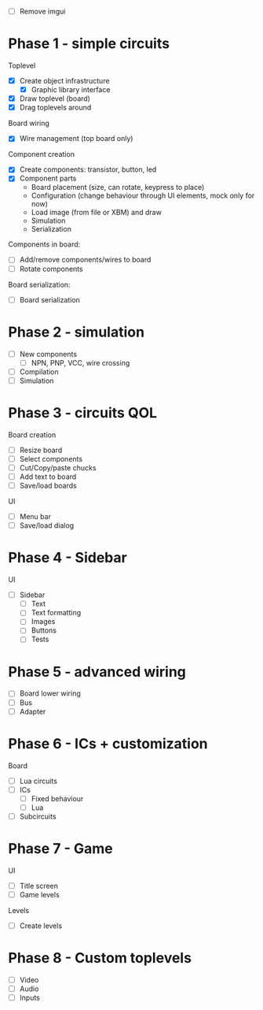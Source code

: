 - [ ] Remove imgui

# Phase 1 - simple circuits

Toplevel
- [x] Create object infrastructure
  - [x] Graphic library interface
- [x] Draw toplevel (board)
- [x] Drag toplevels around

Board wiring
- [x] Wire management (top board only)

Component creation
- [x] Create components: transistor, button, led
- [x] Component parts
  - Board placement (size, can rotate, keypress to place)
  - Configuration (change behaviour through UI elements, mock only for now)
  - Load image (from file or XBM) and draw
  - Simulation
  - Serialization

Components in board:
- [ ] Add/remove components/wires to board
- [ ] Rotate components

Board serialization:
- [ ] Board serialization

# Phase 2 - simulation

- [ ] New components
  - [ ] NPN, PNP, VCC, wire crossing
- [ ] Compilation
- [ ] Simulation

# Phase 3 - circuits QOL

Board creation
- [ ] Resize board
- [ ] Select components
- [ ] Cut/Copy/paste chucks
- [ ] Add text to board
- [ ] Save/load boards

UI
- [ ] Menu bar
- [ ] Save/load dialog

# Phase 4 - Sidebar

UI
- [ ] Sidebar
  - [ ] Text
  - [ ] Text formatting
  - [ ] Images
  - [ ] Buttons
  - [ ] Tests

# Phase 5 - advanced wiring

- [ ] Board lower wiring
- [ ] Bus
- [ ] Adapter

# Phase 6 - ICs + customization

Board
- [ ] Lua circuits
- [ ] ICs
  - [ ] Fixed behaviour
  - [ ] Lua
- [ ] Subcircuits

# Phase 7 - Game

UI
- [ ] Title screen
- [ ] Game levels

Levels
- [ ] Create levels

# Phase 8 - Custom toplevels

- [ ] Video
- [ ] Audio
- [ ] Inputs
